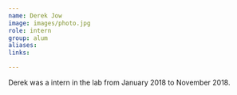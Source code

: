 ```yaml
---
name: Derek Jow
image: images/photo.jpg
role: intern
group: alum
aliases:
links:

---
```


Derek was a intern in the lab from January 2018 to November 2018.